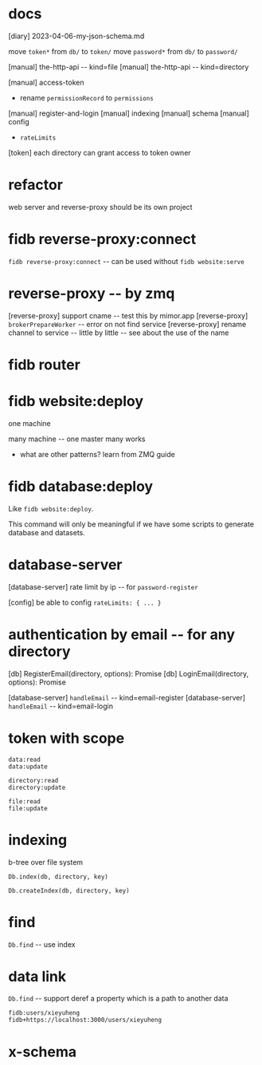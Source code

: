 # docs

[diary] 2023-04-06-my-json-schema.md

move `token*` from `db/` to `token/`
move `password*` from `db/` to `password/`

[manual] the-http-api -- kind=file
[manual] the-http-api -- kind=directory

[manual] access-token

- rename `permissionRecord` to `permissions`

[manual] register-and-login
[manual] indexing
[manual] schema
[manual] config

- `rateLimits`

[token] each directory can grant access to token owner

# refactor

web server and reverse-proxy should be its own project

# fidb reverse-proxy:connect

`fidb reverse-proxy:connect` -- can be used without `fidb website:serve`

# reverse-proxy -- by zmq

[reverse-proxy] support cname -- test this by mimor.app
[reverse-proxy] `brokerPrepareWorker` -- error on not find service
[reverse-proxy] rename channel to service -- little by little -- see about the use of the name

# fidb router

# fidb website:deploy

one machine

many machine -- one master many works

- what are other patterns? learn from ZMQ guide

# fidb database:deploy

Like `fidb website:deploy`.

This command will only be meaningful
if we have some scripts to generate database and datasets.

# database-server

[database-server] rate limit by ip -- for `password-register`

[config] be able to config `rateLimits: { ... }`

# authentication by email -- for any directory

[db] RegisterEmail(directory, options): Promise<void>
[db] LoginEmail(directory, options): Promise<Token>

[database-server] `handleEmail` -- kind=email-register
[database-server] `handleEmail` -- kind=email-login

# token with scope

```
data:read
data:update

directory:read
directory:update

file:read
file:update
```

# indexing

b-tree over file system

`Db.index(db, directory, key)`

`Db.createIndex(db, directory, key)`

# find

`Db.find` -- use index

# data link

`Db.find` -- support deref a property which is a path to another data

```
fidb:users/xieyuheng
fidb+https://localhost:3000/users/xieyuheng
```

# x-schema
